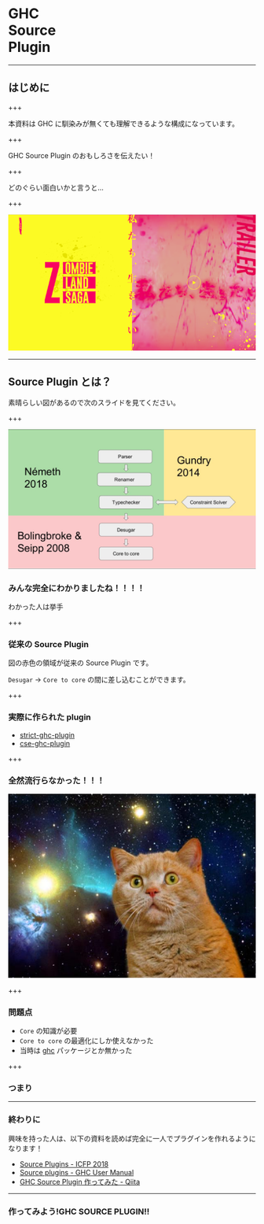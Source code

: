 # GHC <br> Source <br> Plugin

---

## はじめに

+++

本資料は GHC に馴染みが無くても理解できるような構成になっています。

+++

GHC Source Plugin のおもしろさを伝えたい！

+++

どのぐらい面白いかと言うと...

+++

![伝えたい画像](images/z.png)

---

## Source Plugin とは？

素晴らしい図があるので次のスライドを見てください。

+++

![ICFP から図を引用](images/map.png)

### みんな完全にわかりましたね！！！！

わかった人は挙手

+++

### 従来の Source Plugin

図の赤色の領域が従来の Source Plugin です。

`Desugar` -> `Core to core` の間に差し込むことができます。

+++

### 実際に作られた plugin

- [strict-ghc-plugin](http://hackage.haskell.org/package/strict-ghc-plugin)
- [cse-ghc-plugin](http://hackage.haskell.org/package/cse-ghc-plugin)

+++

### 全然流行らなかった！！！

![全然流行らなかった時の画像](images/neko.jpg)

+++

### 問題点

- `Core` の知識が必要
- `Core to core` の最適化にしか使えなかった
- 当時は [ghc](https://hackage.haskell.org/package/ghc-8.6.1) パッケージとか無かった

+++

### つまり

---

### 終わりに

興味を持った人は、以下の資料を読めば完全に一人でプラグインを作れるようになります！

- [Source Plugins - ICFP 2018](https://icfp18.sigplan.org/event/hiw-2018-papers-source-plugins)
- [Source plugins - GHC User Manual](https://downloads.haskell.org/~ghc/latest/docs/html/users_guide/extending_ghc.html#source-plugins)
- [GHC Source Plugin 作ってみた - Qiita](https://qiita.com/waddlaw/items/65b57517f105fcbbe724)

---

### 作ってみよう!GHC SOURCE PLUGIN!!